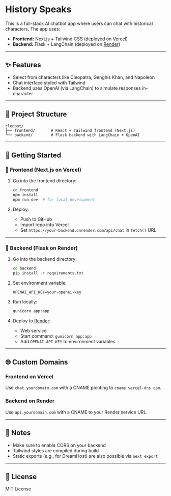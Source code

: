 # History Speaks

This is a full-stack AI chatbot app where users can chat with historical characters. The app uses:

- **Frontend:** Next.js + Tailwind CSS (deployed on [Vercel](https://vercel.com))
- **Backend:** Flask + LangChain (deployed on [Render](https://render.com))

---

## ✨ Features

- Select from characters like Cleopatra, Genghis Khan, and Napoleon
- Chat interface styled with Tailwind
- Backend uses OpenAI (via LangChain) to simulate responses in-character

---

## 📁 Project Structure

```
cleobot/
├── frontend/       # React + Tailwind frontend (Next.js)
└── backend/        # Flask backend with LangChain + OpenAI
```

---

## 🚀 Getting Started

### 🔹 Frontend (Next.js on Vercel)

1. Go into the frontend directory:
    ```bash
    cd frontend
    npm install
    npm run dev  # for local development
    ```

2. Deploy:
   - Push to GitHub
   - Import repo into Vercel
   - Set `https://your-backend.onrender.com/api/chat` in `fetch()` URL

---

### 🔹 Backend (Flask on Render)

1. Go into the backend directory:
    ```bash
    cd backend
    pip install -r requirements.txt
    ```

2. Set environment variable:
    ```
    OPENAI_API_KEY=your-openai-key
    ```

3. Run locally:
    ```bash
    gunicorn app:app
    ```

4. Deploy to [Render](https://render.com):
   - Web service
   - Start command: `gunicorn app:app`
   - Add `OPENAI_API_KEY` to environment variables

---

## 🌐 Custom Domains

### Frontend on Vercel
Use `chat.yourdomain.com` with a CNAME pointing to `cname.vercel-dns.com`.

### Backend on Render
Use `api.yourdomain.com` with a CNAME to your Render service URL.

---

## 🧩 Notes

- Make sure to enable CORS on your backend
- Tailwind styles are compiled during build
- Static exports (e.g., for DreamHost) are also possible via `next export`

---

## 📜 License

MIT License
